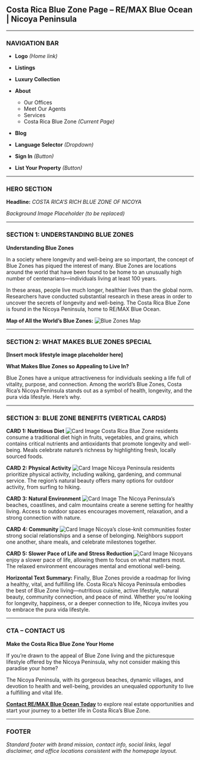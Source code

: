 ## Costa Rica Blue Zone Page – RE/MAX Blue Ocean | Nicoya Peninsula

---

### NAVIGATION BAR

* **Logo** *(Home link)*
* **Listings**
* **Luxury Collection**
* **About**

  * Our Offices
  * Meet Our Agents
  * Services
  * Costa Rica Blue Zone *(Current Page)*
* **Blog**
* **Language Selector** *(Dropdown)*
* **Sign In** *(Button)*
* **List Your Property** *(Button)*

---

### HERO SECTION

**Headline:**
*COSTA RICA’S RICH BLUE ZONE OF NICOYA*

*Background Image Placeholder (to be replaced)*

---

### SECTION 1: UNDERSTANDING BLUE ZONES

**Understanding Blue Zones**

In a society where longevity and well-being are so important, the concept of Blue Zones has piqued the interest of many. Blue Zones are locations around the world that have been found to be home to an unusually high number of centenarians—individuals living at least 100 years.

In these areas, people live much longer, healthier lives than the global norm. Researchers have conducted substantial research in these areas in order to uncover the secrets of longevity and well-being. The Costa Rica Blue Zone is found in the Nicoya Peninsula, home to RE/MAX Blue Ocean.

**Map of All the World’s Blue Zones:**
![Blue Zones Map](https://www.remax-blueocean.com/wp-content/uploads/2024/04/REMAX-BLUE-OCEAN-BLOG-BANNER-18.jpg)

---

### SECTION 2: WHAT MAKES BLUE ZONES SPECIAL

**\[Insert mock lifestyle image placeholder here]**

**What Makes Blue Zones so Appealing to Live In?**

Blue Zones have a unique attractiveness for individuals seeking a life full of vitality, purpose, and connection. Among the world’s Blue Zones, Costa Rica’s Nicoya Peninsula stands out as a symbol of health, longevity, and the pura vida lifestyle. Here’s why.

---

### SECTION 3: BLUE ZONE BENEFITS (VERTICAL CARDS)

**CARD 1: Nutritious Diet**
![Card Image](https://www.remax-blueocean.com/wp-content/uploads/2024/04/10.jpg)
Costa Rica Blue Zone residents consume a traditional diet high in fruits, vegetables, and grains, which contains critical nutrients and antioxidants that promote longevity and well-being. Meals celebrate nature’s richness by highlighting fresh, locally sourced foods.

**CARD 2: Physical Activity**
![Card Image](https://www.remax-blueocean.com/wp-content/uploads/2024/04/12.jpg)
Nicoya Peninsula residents prioritize physical activity, including walking, gardening, and communal service. The region’s natural beauty offers many options for outdoor activity, from surfing to hiking.

**CARD 3: Natural Environment**
![Card Image](https://www.remax-blueocean.com/wp-content/uploads/2024/04/11.jpg)
The Nicoya Peninsula’s beaches, coastlines, and calm mountains create a serene setting for healthy living. Access to outdoor spaces encourages movement, relaxation, and a strong connection with nature.

**CARD 4: Community**
![Card Image](https://www.remax-blueocean.com/wp-content/uploads/2024/04/9.jpg)
Nicoya’s close-knit communities foster strong social relationships and a sense of belonging. Neighbors support one another, share meals, and celebrate milestones together.

**CARD 5: Slower Pace of Life and Stress Reduction**
![Card Image](https://www.remax-blueocean.com/wp-content/uploads/2024/04/8.jpg)
Nicoyans enjoy a slower pace of life, allowing them to focus on what matters most. The relaxed environment encourages mental and emotional well-being.

**Horizontal Text Summary:**
Finally, Blue Zones provide a roadmap for living a healthy, vital, and fulfilling life. Costa Rica’s Nicoya Peninsula embodies the best of Blue Zone living—nutritious cuisine, active lifestyle, natural beauty, community connection, and peace of mind. Whether you're looking for longevity, happiness, or a deeper connection to life, Nicoya invites you to embrace the pura vida lifestyle.

---

### CTA – CONTACT US

**Make the Costa Rica Blue Zone Your Home**

If you’re drawn to the appeal of Blue Zone living and the picturesque lifestyle offered by the Nicoya Peninsula, why not consider making this paradise your home?

The Nicoya Peninsula, with its gorgeous beaches, dynamic villages, and devotion to health and well-being, provides an unequaled opportunity to live a fulfilling and vital life.

**[Contact RE/MAX Blue Ocean Today](#)** to explore real estate opportunities and start your journey to a better life in Costa Rica’s Blue Zone.

---

### FOOTER

*Standard footer with brand mission, contact info, social links, legal disclaimer, and office locations consistent with the homepage layout.*
